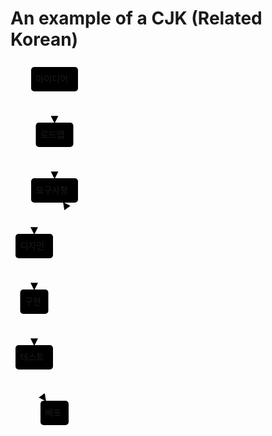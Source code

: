 # An example of a CJK (Related Korean)

<svg viewBox="-8 -8 116 589" style="max-width: 116px;" aria-labelledby="chart-title-remark-mermaid-0 chart-desc-remark-mermaid-0" role="img" xmlns="http://www.w3.org/2000/svg" width="100%" id="remark-mermaid-0"><title id="chart-title-remark-mermaid-0"></title><desc id="chart-desc-remark-mermaid-0"></desc><style>#remark-mermaid-0 {font-family:"trebuchet ms",verdana,arial,sans-serif;font-size:16px;fill:#333;}#remark-mermaid-0 .error-icon{fill:#552222;}#remark-mermaid-0 .error-text{fill:#552222;stroke:#552222;}#remark-mermaid-0 .edge-thickness-normal{stroke-width:2px;}#remark-mermaid-0 .edge-thickness-thick{stroke-width:3.5px;}#remark-mermaid-0 .edge-pattern-solid{stroke-dasharray:0;}#remark-mermaid-0 .edge-pattern-dashed{stroke-dasharray:3;}#remark-mermaid-0 .edge-pattern-dotted{stroke-dasharray:2;}#remark-mermaid-0 .marker{fill:#333333;stroke:#333333;}#remark-mermaid-0 .marker.cross{stroke:#333333;}#remark-mermaid-0 svg{font-family:"trebuchet ms",verdana,arial,sans-serif;font-size:16px;}#remark-mermaid-0 .label{font-family:"trebuchet ms",verdana,arial,sans-serif;color:#333;}#remark-mermaid-0 .cluster-label text{fill:#333;}#remark-mermaid-0 .cluster-label span{color:#333;}#remark-mermaid-0 .label text,#remark-mermaid-0 span{fill:#333;color:#333;}#remark-mermaid-0 .node rect,#remark-mermaid-0 .node circle,#remark-mermaid-0 .node ellipse,#remark-mermaid-0 .node polygon,#remark-mermaid-0 .node path{fill:#ECECFF;stroke:#9370DB;stroke-width:1px;}#remark-mermaid-0 .node .label{text-align:center;}#remark-mermaid-0 .node.clickable{cursor:pointer;}#remark-mermaid-0 .arrowheadPath{fill:#333333;}#remark-mermaid-0 .edgePath .path{stroke:#333333;stroke-width:2.0px;}#remark-mermaid-0 .flowchart-link{stroke:#333333;fill:none;}#remark-mermaid-0 .edgeLabel{background-color:#e8e8e8;text-align:center;}#remark-mermaid-0 .edgeLabel rect{opacity:0.5;background-color:#e8e8e8;fill:#e8e8e8;}#remark-mermaid-0 .cluster rect{fill:#ffffde;stroke:#aaaa33;stroke-width:1px;}#remark-mermaid-0 .cluster text{fill:#333;}#remark-mermaid-0 .cluster span{color:#333;}#remark-mermaid-0 div.mermaidTooltip{position:absolute;text-align:center;max-width:200px;padding:2px;font-family:"trebuchet ms",verdana,arial,sans-serif;font-size:12px;background:hsl(80, 100%, 96.2745098039%);border:1px solid #aaaa33;border-radius:2px;pointer-events:none;z-index:100;}#remark-mermaid-0 :root{--mermaid-font-family:"trebuchet ms",verdana,arial,sans-serif;}</style><g><marker orient="auto" markerHeight="12" markerWidth="12" markerUnits="userSpaceOnUse" refY="5" refX="9" viewBox="0 0 10 10" class="marker flowchart" id="flowchart-pointEnd"><path style="stroke-width: 1; stroke-dasharray: 1, 0;" class="arrowMarkerPath" d="M 0 0 L 10 5 L 0 10 z"></path></marker><marker orient="auto" markerHeight="12" markerWidth="12" markerUnits="userSpaceOnUse" refY="5" refX="0" viewBox="0 0 10 10" class="marker flowchart" id="flowchart-pointStart"><path style="stroke-width: 1; stroke-dasharray: 1, 0;" class="arrowMarkerPath" d="M 0 5 L 10 10 L 10 0 z"></path></marker><marker orient="auto" markerHeight="11" markerWidth="11" markerUnits="userSpaceOnUse" refY="5" refX="11" viewBox="0 0 10 10" class="marker flowchart" id="flowchart-circleEnd"><circle style="stroke-width: 1; stroke-dasharray: 1, 0;" class="arrowMarkerPath" r="5" cy="5" cx="5"></circle></marker><marker orient="auto" markerHeight="11" markerWidth="11" markerUnits="userSpaceOnUse" refY="5" refX="-1" viewBox="0 0 10 10" class="marker flowchart" id="flowchart-circleStart"><circle style="stroke-width: 1; stroke-dasharray: 1, 0;" class="arrowMarkerPath" r="5" cy="5" cx="5"></circle></marker><marker orient="auto" markerHeight="11" markerWidth="11" markerUnits="userSpaceOnUse" refY="5.2" refX="12" viewBox="0 0 11 11" class="marker cross flowchart" id="flowchart-crossEnd"><path style="stroke-width: 2; stroke-dasharray: 1, 0;" class="arrowMarkerPath" d="M 1,1 l 9,9 M 10,1 l -9,9"></path></marker><marker orient="auto" markerHeight="11" markerWidth="11" markerUnits="userSpaceOnUse" refY="5.2" refX="-1" viewBox="0 0 11 11" class="marker cross flowchart" id="flowchart-crossStart"><path style="stroke-width: 2; stroke-dasharray: 1, 0;" class="arrowMarkerPath" d="M 1,1 l 9,9 M 10,1 l -9,9"></path></marker><g class="root"><g class="clusters"></g><g class="edgePaths"><path marker-end="url(#flowchart-pointEnd)" style="fill:none;" class="edge-thickness-normal edge-pattern-solid flowchart-link LS-A LE-C" id="L-A-C-0" d="M62.5,39L62.5,43.166666666666664C62.5,47.333333333333336,62.5,55.666666666666664,62.5,64C62.5,72.33333333333333,62.5,80.66666666666667,62.5,84.83333333333333L62.5,89"></path><path marker-end="url(#flowchart-pointEnd)" style="fill:none;" class="edge-thickness-normal edge-pattern-solid flowchart-link LS-C LE-D" id="L-C-D-0" d="M62.5,128L62.5,132.16666666666666C62.5,136.33333333333334,62.5,144.66666666666666,62.5,153C62.5,161.33333333333334,62.5,169.66666666666666,62.5,173.83333333333334L62.5,178"></path><path marker-end="url(#flowchart-pointEnd)" style="fill:none;" class="edge-thickness-normal edge-pattern-solid flowchart-link LS-D LE-E" id="L-D-E-0" d="M48.258426966292134,217L45.21535580524344,221.16666666666666C42.172284644194754,225.33333333333334,36.08614232209738,233.66666666666666,33.04307116104869,242C30,250.33333333333334,30,258.6666666666667,30,262.8333333333333L30,267"></path><path marker-end="url(#flowchart-pointEnd)" style="fill:none;" class="edge-thickness-normal edge-pattern-solid flowchart-link LS-E LE-F" id="L-E-F-0" d="M30,306L30,310.1666666666667C30,314.3333333333333,30,322.6666666666667,30,331C30,339.3333333333333,30,347.6666666666667,30,351.8333333333333L30,356"></path><path marker-end="url(#flowchart-pointEnd)" style="fill:none;" class="edge-thickness-normal edge-pattern-solid flowchart-link LS-F LE-G" id="L-F-G-0" d="M30,395L30,399.1666666666667C30,403.3333333333333,30,411.6666666666667,30,420C30,428.3333333333333,30,436.6666666666667,30,440.8333333333333L30,445"></path><path marker-end="url(#flowchart-pointEnd)" style="fill:none;" class="edge-thickness-normal edge-pattern-solid flowchart-link LS-G LE-H" id="L-G-H-0" d="M30,484L30,488.1666666666667C30,492.3333333333333,30,500.6666666666667,33.04307116104869,509C36.08614232209738,517.3333333333334,42.172284644194754,525.6666666666666,45.21535580524344,529.8333333333334L48.258426966292134,534"></path><path marker-end="url(#flowchart-pointEnd)" style="fill:none;" class="edge-thickness-normal edge-pattern-solid flowchart-link LS-H LE-D" id="L-H-D-0" d="M76.74157303370787,534L79.78464419475655,529.8333333333334C82.82771535580524,525.6666666666666,88.91385767790263,517.3333333333334,91.95692883895133,505.75C95,494.1666666666667,95,479.3333333333333,95,464.5C95,449.6666666666667,95,434.8333333333333,95,420C95,405.1666666666667,95,390.3333333333333,95,375.5C95,360.6666666666667,95,345.8333333333333,95,331C95,316.1666666666667,95,301.3333333333333,95,286.5C95,271.6666666666667,95,256.8333333333333,91.9569288389513,245.25C88.91385767790263,233.66666666666666,82.82771535580524,225.33333333333334,79.78464419475655,221.16666666666666L76.74157303370787,217"></path></g><g class="edgeLabels"><g class="edgeLabel"><g transform="translate(0, 0)" class="label"><foreignObject height="0" width="0"><div style="display: inline-block; white-space: nowrap;" xmlns="http://www.w3.org/1999/xhtml"><span class="edgeLabel"></span></div></foreignObject></g></g><g class="edgeLabel"><g transform="translate(0, 0)" class="label"><foreignObject height="0" width="0"><div style="display: inline-block; white-space: nowrap;" xmlns="http://www.w3.org/1999/xhtml"><span class="edgeLabel"></span></div></foreignObject></g></g><g class="edgeLabel"><g transform="translate(0, 0)" class="label"><foreignObject height="0" width="0"><div style="display: inline-block; white-space: nowrap;" xmlns="http://www.w3.org/1999/xhtml"><span class="edgeLabel"></span></div></foreignObject></g></g><g class="edgeLabel"><g transform="translate(0, 0)" class="label"><foreignObject height="0" width="0"><div style="display: inline-block; white-space: nowrap;" xmlns="http://www.w3.org/1999/xhtml"><span class="edgeLabel"></span></div></foreignObject></g></g><g class="edgeLabel"><g transform="translate(0, 0)" class="label"><foreignObject height="0" width="0"><div style="display: inline-block; white-space: nowrap;" xmlns="http://www.w3.org/1999/xhtml"><span class="edgeLabel"></span></div></foreignObject></g></g><g class="edgeLabel"><g transform="translate(0, 0)" class="label"><foreignObject height="0" width="0"><div style="display: inline-block; white-space: nowrap;" xmlns="http://www.w3.org/1999/xhtml"><span class="edgeLabel"></span></div></foreignObject></g></g><g class="edgeLabel"><g transform="translate(0, 0)" class="label"><foreignObject height="0" width="0"><div style="display: inline-block; white-space: nowrap;" xmlns="http://www.w3.org/1999/xhtml"><span class="edgeLabel"></span></div></foreignObject></g></g></g><g class="nodes"><g transform="translate(62.5, 19.5)" id="flowchart-A-16" class="node default default"><rect height="39" width="75" y="-19.5" x="-37.5" ry="5" rx="5" style="" class="basic label-container"></rect><g transform="translate(-30, -12)" style="" class="label"><foreignObject height="24" width="60"><div style="display: inline-block; white-space: nowrap;" xmlns="http://www.w3.org/1999/xhtml"><span class="nodeLabel">아이디어</span></div></foreignObject></g></g><g transform="translate(62.5, 108.5)" id="flowchart-C-17" class="node default default"><rect height="39" width="60" y="-19.5" x="-30" ry="5" rx="5" style="" class="basic label-container"></rect><g transform="translate(-22.5, -12)" style="" class="label"><foreignObject height="24" width="45"><div style="display: inline-block; white-space: nowrap;" xmlns="http://www.w3.org/1999/xhtml"><span class="nodeLabel">로드맵</span></div></foreignObject></g></g><g transform="translate(62.5, 197.5)" id="flowchart-D-18" class="node default default"><rect height="39" width="75" y="-19.5" x="-37.5" ry="5" rx="5" style="" class="basic label-container"></rect><g transform="translate(-30, -12)" style="" class="label"><foreignObject height="24" width="60"><div style="display: inline-block; white-space: nowrap;" xmlns="http://www.w3.org/1999/xhtml"><span class="nodeLabel">요구사항</span></div></foreignObject></g></g><g transform="translate(30, 286.5)" id="flowchart-E-19" class="node default default"><rect height="39" width="60" y="-19.5" x="-30" ry="5" rx="5" style="" class="basic label-container"></rect><g transform="translate(-22.5, -12)" style="" class="label"><foreignObject height="24" width="45"><div style="display: inline-block; white-space: nowrap;" xmlns="http://www.w3.org/1999/xhtml"><span class="nodeLabel">디자인</span></div></foreignObject></g></g><g transform="translate(30, 375.5)" id="flowchart-F-20" class="node default default"><rect height="39" width="45" y="-19.5" x="-22.5" ry="5" rx="5" style="" class="basic label-container"></rect><g transform="translate(-15, -12)" style="" class="label"><foreignObject height="24" width="30"><div style="display: inline-block; white-space: nowrap;" xmlns="http://www.w3.org/1999/xhtml"><span class="nodeLabel">구현</span></div></foreignObject></g></g><g transform="translate(30, 464.5)" id="flowchart-G-21" class="node default default"><rect height="39" width="60" y="-19.5" x="-30" ry="5" rx="5" style="" class="basic label-container"></rect><g transform="translate(-22.5, -12)" style="" class="label"><foreignObject height="24" width="45"><div style="display: inline-block; white-space: nowrap;" xmlns="http://www.w3.org/1999/xhtml"><span class="nodeLabel">테스트</span></div></foreignObject></g></g><g transform="translate(62.5, 553.5)" id="flowchart-H-22" class="node default default"><rect height="39" width="45" y="-19.5" x="-22.5" ry="5" rx="5" style="" class="basic label-container"></rect><g transform="translate(-15, -12)" style="" class="label"><foreignObject height="24" width="30"><div style="display: inline-block; white-space: nowrap;" xmlns="http://www.w3.org/1999/xhtml"><span class="nodeLabel">배포</span></div></foreignObject></g></g></g></g></g></svg>
